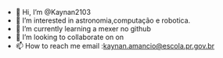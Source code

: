- 👋 Hi, I’m @Kaynan2103
- 👀 I’m interested in  astronomia,computação e robotica.
- 🌱 I’m currently learning  a mexer no github
- 💞️ I’m looking to collaborate on on 
- 📫 How to reach me  email :kaynan.amancio@escola.pr.gov.br

<!---
Kaynan2103/Kaynan2103 is a ✨ special ✨ repository because its `README.md` (this file) appears on your GitHub profile.
You can click the Preview link to take a look at your changes.
--->
